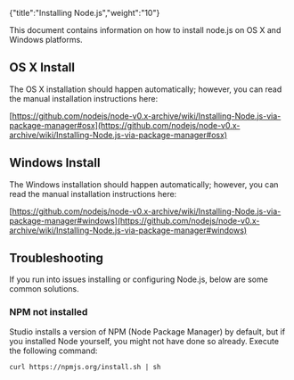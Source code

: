 {"title":"Installing Node.js","weight":"10"}

This document contains information on how to install node.js on OS X and Windows platforms.

## OS X Install

The OS X installation should happen automatically; however, you can read the manual installation instructions here:

[https://github.com/nodejs/node-v0.x-archive/wiki/Installing-Node.js-via-package-manager#osx](https://github.com/nodejs/node-v0.x-archive/wiki/Installing-Node.js-via-package-manager#osx)

## Windows Install

The Windows installation should happen automatically; however, you can read the manual installation instructions here:

[https://github.com/nodejs/node-v0.x-archive/wiki/Installing-Node.js-via-package-manager#windows](https://github.com/nodejs/node-v0.x-archive/wiki/Installing-Node.js-via-package-manager#windows)

## Troubleshooting

If you run into issues installing or configuring Node.js, below are some common solutions.

### NPM not installed

Studio installs a version of NPM (Node Package Manager) by default, but if you installed Node yourself, you might not have done so already. Execute the following command:

```
curl https://npmjs.org/install.sh | sh
```
